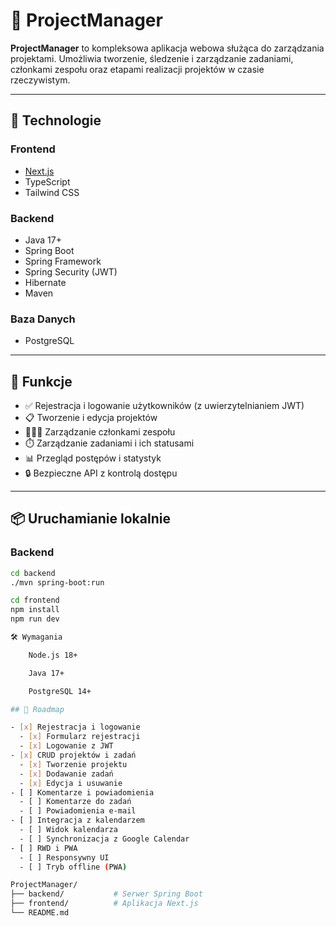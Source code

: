 # 📁 ProjectManager

**ProjectManager** to kompleksowa aplikacja webowa służąca do zarządzania projektami. Umożliwia tworzenie, śledzenie i zarządzanie zadaniami, członkami zespołu oraz etapami realizacji projektów w czasie rzeczywistym.

---

## 🚀 Technologie

### Frontend
- [Next.js](https://nextjs.org/)
- TypeScript
- Tailwind CSS

### Backend
- Java 17+
- Spring Boot
- Spring Framework
- Spring Security (JWT)
- Hibernate
- Maven

### Baza Danych
- PostgreSQL

---

## 🔧 Funkcje

- ✅ Rejestracja i logowanie użytkowników (z uwierzytelnianiem JWT)
- 📋 Tworzenie i edycja projektów
- 🧑‍🤝‍🧑 Zarządzanie członkami zespołu
- ⏱️ Zarządzanie zadaniami i ich statusami
- 📊 Przegląd postępów i statystyk
- 🔒 Bezpieczne API z kontrolą dostępu

---

## 📦 Uruchamianie lokalnie

### Backend

```bash
cd backend
./mvn spring-boot:run

cd frontend
npm install
npm run dev

🛠 Wymagania

    Node.js 18+

    Java 17+

    PostgreSQL 14+

## 📌 Roadmap

- [x] Rejestracja i logowanie
  - [x] Formularz rejestracji
  - [x] Logowanie z JWT
- [x] CRUD projektów i zadań
  - [x] Tworzenie projektu
  - [x] Dodawanie zadań
  - [x] Edycja i usuwanie
- [ ] Komentarze i powiadomienia
  - [ ] Komentarze do zadań
  - [ ] Powiadomienia e-mail
- [ ] Integracja z kalendarzem
  - [ ] Widok kalendarza
  - [ ] Synchronizacja z Google Calendar
- [ ] RWD i PWA
  - [ ] Responsywny UI
  - [ ] Tryb offline (PWA)

ProjectManager/
├── backend/           # Serwer Spring Boot
├── frontend/          # Aplikacja Next.js
└── README.md
